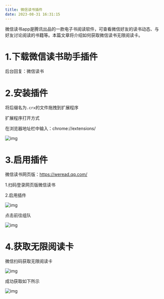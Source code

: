 ```yaml
---
title: 微信读书插件
date: 2023-08-31 16:31:15
---
```


微信读书app是腾讯出品的一款电子书阅读软件，可查看微信好友的读书动态、与好友讨论阅读的书籍等。本篇文章将介绍如何获取微信读书无限阅读卡。



# 1.下载微信读书助手插件



后台回复：微信读书



# 2.安装插件



将后缀名为`.crx`的文件拖拽到扩展程序



扩展程序打开方式



在浏览器地址栏中输入：chrome://extensions/



![img](https://gitee.com/gmbjzg/xybc_gzh/raw/master/2021-7-26/1627268406238-image.png)



# 3.启用插件



微信读书网页版：https://weread.qq.com/



1.扫码登录网页版微信读书



2.启用插件



![img](https://gitee.com/gmbjzg/xybc_gzh/raw/master/2021-7-26/1627268563337-image.png)



点击前往组队



![img](https://gitee.com/gmbjzg/xybc_gzh/raw/master/2021-7-26/1627268674050-image.png)



# 4.获取无限阅读卡



微信扫码获取无限阅读卡



![img](https://gitee.com/gmbjzg/xybc_gzh/raw/master/2021-7-26/1627268869338-image.png)



成功获取如下所示



![img](https://gitee.com/gmbjzg/xybc_gzh/raw/master/2021-7-26/1627269019110-image.png)
